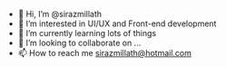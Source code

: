 - 👋 Hi, I’m @sirazmillath
- 👀 I’m interested in UI/UX and Front-end development
- 🌱 I’m currently learning lots of things
- 💞️ I’m looking to collaborate on ...
- 📫 How to reach me sirazmillath@hotmail.com
<!---
sirazmillath/sirazmillath is a ✨ special ✨ repository because its `README.md` (this file) appears on your GitHub profile.
You can click the Preview link to take a look at your changes.
--->
